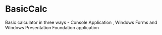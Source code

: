 # BasicCalc
Basic calculator in three ways - Console Application , Windows Forms and Windows Presentation Foundation application
